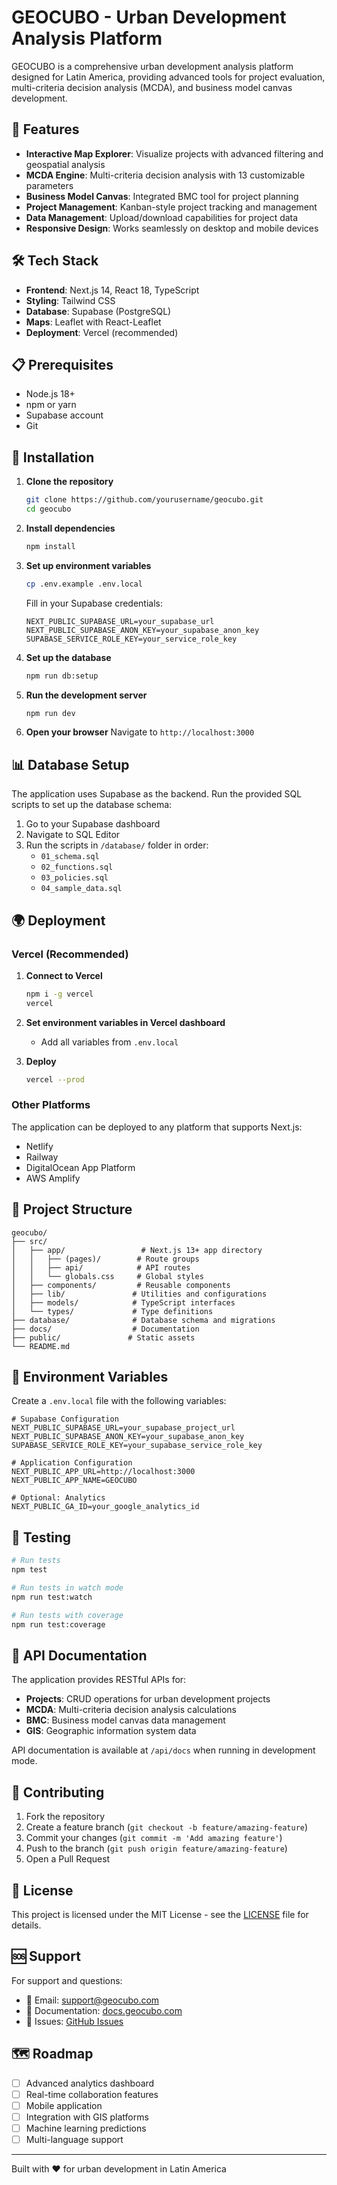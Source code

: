 # GEOCUBO - Urban Development Analysis Platform

GEOCUBO is a comprehensive urban development analysis platform designed for Latin America, providing advanced tools for project evaluation, multi-criteria decision analysis (MCDA), and business model canvas development.

## 🚀 Features

- **Interactive Map Explorer**: Visualize projects with advanced filtering and geospatial analysis
- **MCDA Engine**: Multi-criteria decision analysis with 13 customizable parameters
- **Business Model Canvas**: Integrated BMC tool for project planning
- **Project Management**: Kanban-style project tracking and management
- **Data Management**: Upload/download capabilities for project data
- **Responsive Design**: Works seamlessly on desktop and mobile devices

## 🛠 Tech Stack

- **Frontend**: Next.js 14, React 18, TypeScript
- **Styling**: Tailwind CSS
- **Database**: Supabase (PostgreSQL)
- **Maps**: Leaflet with React-Leaflet
- **Deployment**: Vercel (recommended)

## 📋 Prerequisites

- Node.js 18+ 
- npm or yarn
- Supabase account
- Git

## 🔧 Installation

1. **Clone the repository**
   ```bash
   git clone https://github.com/yourusername/geocubo.git
   cd geocubo
   ```

2. **Install dependencies**
   ```bash
   npm install
   ```

3. **Set up environment variables**
   ```bash
   cp .env.example .env.local
   ```
   
   Fill in your Supabase credentials:
   ```
   NEXT_PUBLIC_SUPABASE_URL=your_supabase_url
   NEXT_PUBLIC_SUPABASE_ANON_KEY=your_supabase_anon_key
   SUPABASE_SERVICE_ROLE_KEY=your_service_role_key
   ```

4. **Set up the database**
   ```bash
   npm run db:setup
   ```

5. **Run the development server**
   ```bash
   npm run dev
   ```

6. **Open your browser**
   Navigate to `http://localhost:3000`

## 📊 Database Setup

The application uses Supabase as the backend. Run the provided SQL scripts to set up the database schema:

1. Go to your Supabase dashboard
2. Navigate to SQL Editor
3. Run the scripts in `/database/` folder in order:
   - `01_schema.sql`
   - `02_functions.sql`
   - `03_policies.sql`
   - `04_sample_data.sql`

## 🌍 Deployment

### Vercel (Recommended)

1. **Connect to Vercel**
   ```bash
   npm i -g vercel
   vercel
   ```

2. **Set environment variables in Vercel dashboard**
   - Add all variables from `.env.local`

3. **Deploy**
   ```bash
   vercel --prod
   ```

### Other Platforms

The application can be deployed to any platform that supports Next.js:
- Netlify
- Railway
- DigitalOcean App Platform
- AWS Amplify

## 📁 Project Structure

```
geocubo/
├── src/
│   ├── app/                 # Next.js 13+ app directory
│   │   ├── (pages)/        # Route groups
│   │   ├── api/            # API routes
│   │   └── globals.css     # Global styles
│   ├── components/         # Reusable components
│   ├── lib/               # Utilities and configurations
│   ├── models/            # TypeScript interfaces
│   └── types/             # Type definitions
├── database/              # Database schema and migrations
├── docs/                  # Documentation
├── public/               # Static assets
└── README.md
```

## 🔑 Environment Variables

Create a `.env.local` file with the following variables:

```env
# Supabase Configuration
NEXT_PUBLIC_SUPABASE_URL=your_supabase_project_url
NEXT_PUBLIC_SUPABASE_ANON_KEY=your_supabase_anon_key
SUPABASE_SERVICE_ROLE_KEY=your_supabase_service_role_key

# Application Configuration
NEXT_PUBLIC_APP_URL=http://localhost:3000
NEXT_PUBLIC_APP_NAME=GEOCUBO

# Optional: Analytics
NEXT_PUBLIC_GA_ID=your_google_analytics_id
```

## 🧪 Testing

```bash
# Run tests
npm test

# Run tests in watch mode
npm run test:watch

# Run tests with coverage
npm run test:coverage
```

## 📖 API Documentation

The application provides RESTful APIs for:

- **Projects**: CRUD operations for urban development projects
- **MCDA**: Multi-criteria decision analysis calculations
- **BMC**: Business model canvas data management
- **GIS**: Geographic information system data

API documentation is available at `/api/docs` when running in development mode.

## 🤝 Contributing

1. Fork the repository
2. Create a feature branch (`git checkout -b feature/amazing-feature`)
3. Commit your changes (`git commit -m 'Add amazing feature'`)
4. Push to the branch (`git push origin feature/amazing-feature`)
5. Open a Pull Request

## 📄 License

This project is licensed under the MIT License - see the [LICENSE](LICENSE) file for details.

## 🆘 Support

For support and questions:

- 📧 Email: support@geocubo.com
- 📖 Documentation: [docs.geocubo.com](https://docs.geocubo.com)
- 🐛 Issues: [GitHub Issues](https://github.com/yourusername/geocubo/issues)

## 🗺 Roadmap

- [ ] Advanced analytics dashboard
- [ ] Real-time collaboration features
- [ ] Mobile application
- [ ] Integration with GIS platforms
- [ ] Machine learning predictions
- [ ] Multi-language support

---

Built with ❤️ for urban development in Latin America


